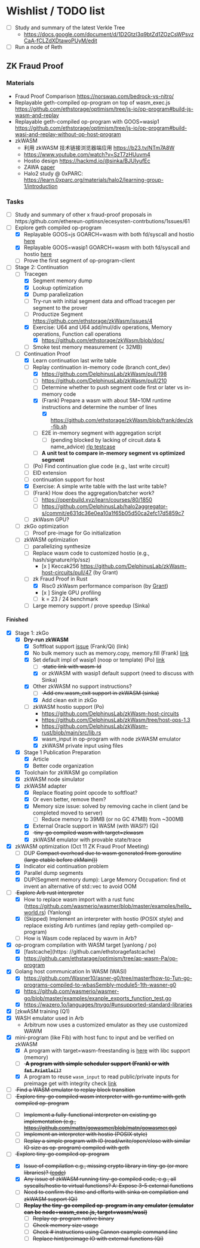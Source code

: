 # Wishlist / TODO list

- [ ] Study and summary of the latest Verkle Tree
  - https://docs.google.com/document/d/1D2GtzI3q9btZd1ZOzCsWPsvzCaA-fCLZdXDtawoPUyM/edit
- [ ] Run a node of Reth

## ZK Fraud Proof

### Materials

- Fraud Proof Comparison https://norswap.com/bedrock-vs-nitro/
- Replayable geth-compiled op-program on top of wasm_exec.js https://github.com/ethstorage/optimism/tree/js-io/op-program#build-js-wasm-and-replay
- Replayable geth-compiled op-program with GOOS=wasip1 https://github.com/ethstorage/optimism/tree/js-io/op-program#build-wasi-and-replay-without-op-host-program
- zkWASM
  - 利用 zkWASM 技术链接浏览器端应用 https://b23.tv/NTm7A8W
  - https://www.youtube.com/watch?v=SzT7zHUuvm4
  - Hostio design https://hackmd.io/@sinka/BJUIyufEc
  - ZAWA [paper](https://jhc.sjtu.edu.cn/~hongfeifu/manuscriptb.pdf)
  - Halo2 study @ 0xPARC: https://learn.0xparc.org/materials/halo2/learning-group-1/introduction

### Tasks
- [ ] Study and summary of other x fraud-proof proposals in https:/github.com/ethereun-optinsn/ecesysten-contrbutions/1ssues/61
- [ ] Explore geth compiled op-program
  - [x] Replayable GOOS=js GOARCH=wasm with both fd/syscall and hostio [here](https://github.com/ethstorage/optimism/tree/js-io/op-program#build-js-wasm-and-replay)
  - [x] Replayable GOOS=wasip1 GOARCH=wasm with both fd/syscall and hostio [here](https://github.com/ethstorage/optimism/tree/js-io/op-program#build-wasi-and-replay-without-op-host-program)
  - [ ] Prove the first segment of op-program-client
- [ ] Stage 2: Continuation
  - [ ] Tracegen
    - [x] Segment memory dump
    - [x] Lookup optimization
    - [x] Dump parallelization
    - [ ] Try-run with initial segment data and offload tracegen per segment to the prover
    - [ ] Productize Segment https://github.com/ethstorage/zkWasm/issues/4
    - [x] Exercise: U64 and U64 add/mul/div operations,  Memory operations, Function call operations
      - [x] https://github.com/ethstorage/zkWasm/blob/doc/
    - [ ] Smoke test memory measurement (< 32MB)
  - [ ] Continuation Proof
    - [x] Learn continuation last write table
    - [ ] Replay continuation in-memory code (branch cont_dev)
      - [x] https://github.com/DelphinusLab/zkWasm/pull/198
      - [ ] https://github.com/DelphinusLab/zkWasm/pull/210
      - [ ] Determine whether to push segment code first or later vs in-memory code
      - [x] (Frank) Prepare a wasm with about 5M~10M runtime instructions and determine the number of lines
        - [x] https://github.com/ethstorage/zkWasm/blob/frank/dev/zk-fib.sh
      - [ ] E2E in-memory segment with aggregation script 
        - [ ] (pending blocked by lacking of circuit.data & name_advice) [rlp testcase](https://github.com/dajuguan/continuation)
      - [ ] **A unit test to compare in-memory segment vs optimized segment**
    - [ ] (Po) Find continuation glue code (e.g., last write circuit)
    - [ ] EID extension
    - [ ] continuation support for host
    - [x] Exercise: A simple write table with the last write table?
    - [ ] (Frank) How does the aggregation/batcher work?
      - [ ] https://openbuild.xyz/learn/courses/80/1850
      - [ ] https://github.com/DelphinusLab/halo2aggregator-s/commit/e631dc36e0ea10a1f65b05d50ca2efc17d5859c7
    - [ ] zkWasm GPU?
  - [ ] zkGo optimization
    - [ ] Proof pre-image for Go initialization
  - [ ] zkWASM optimization
    - [ ] parallelizing synthesize
    - [ ] Replace wasm code to customized hostio (e.g., hash/signature/rlp/ssz)
      - [x ] Keccak256 https://github.com/DelphinusLab/zkWasm-host-circuits/pull/47 (by Grant)
    - [ ] zk Fraud Proof in Rust
      - [x] Risc0 zkWasm performance comparison (by [Grant](https://github.com/ethstorage/EthStorage-Grant/tree/zk/grant-1))
      - [x ] Single GPU profiling
      - [ ] k = 23 / 24 benchmark
    - [ ] Large memory support / prove speedup (Sinka)

#### Finished
- [x] Stage 1: zkGo
  - [x] **Dry-run zkWASM**
    - [x] Softfloat support [issue](https://github.com/golang/go/issues/62470) (Frank/Qi) (link)
    - [x] No bulk memory such as memory.copy, memory.fill (Frank) [link](https://github.com/ethstorage/go/commit/85bdb1e4577e41f713aa6e6a53f26e34a0b4e2ca)
    - [x] Set default impl of wasip1 (noop or template) (Po) [link](https://github.com/ethstorage/go/commit/91c77a54739a9efc88c182cda98290db712f8ebd)
      - [ ] <strike> static link with wasm-ld </strike>
      - [x] or zkWASM with wasip1 default support (need to discuss with Sinka)
    - [x] Other zkWASM no support instructions?
      - [ ] <strike> Add env.wasm_exit support in zkWASM (sinka) </strike>
      - [x] Add clean exit in zkGo
    - [ ] zkWASM hostio support (Po)
      - https://github.com/DelphinusLab/zkWasm-host-circuits
      - https://github.com/DelphinusLab/zkWasm/tree/host-ops-1.3
      - https://github.com/DelphinusLab/zkWasm-rust/blob/main/src/lib.rs
      - [x] wasm_input in op-program with node zkWASM emulator
      - [x] zkWASM private input using files
  - [x] Stage 1 Publication Preparation
    - [x] Article
    - [x] Better code organization
  - [x] Toolchain for zkWASM go compilation
  - [x] zkWASM node simulator
  - [x] zkWASM adapter
    - [x] Replace floating point opcode to softfloat?
    - [x] Or even better, remove them?
    - [x] Memory size issue: solved by removing cache in client (and be completed moved to server)
      - [ ] Reduce memory to 39MB (or no GC 47MB) from ~300MB
    - [x] External Oracle support in WASM (with WASI?) (Qi)
    - [x] <strike> tiny-go compiled wasm with target=zkwasm </strike>
    - [x] zkWASM emulator with provable state/trace
- [x] zkWASM optimization (Oct 11 ZK Fraud Proof Meeting)
  - [ ] DUP <strike> Compact overhead due to wasm generated from goroutine (large etable before zkMain()) </strike>
  - [x] Indicator eid continuation problem
  - [x] Parallel dump segments
  - [x] DUP(Segment memory dump): Large Memory Occupation: find ot invent an alternative of std::vec to avoid OOM
- [ ] <strike> Explore Arb rust interpreter </strike>
  - [x] How to replace wasm import with a rust func (https://github.com/wasmerio/wasmer/blob/master/examples/hello_world.rs) (Yanlong)
  - [x] (Skipped) Implement an interpreter with hostio (POSIX style) and replace existing Arb runtimes (and replay geth-compiled op-program)
  - [ ] How is Wasm code replaced by wavm in Arb?
- [x] op-program compilation with WASM target [yanlong / po)
  - [x] [fastcache](https: //github.cam/ethstoragefastcache)
  - [x] https://github.cam/ethstarage/optimism/tree/ap-wasm-Pa/op-program
- [x] Golang host communication In WASM (WASI)
  - [x] https://github.com/Wasner10/asner-g0/tree/masterfhow-to-Tun-go-programs-compiled-to-wbasSembly-module5-1th-wasner-g0
  - [x] https://github.com/wasmerio/wasmer-go/blob/master/examples/exanple_exports_function_test.go
  - [x] https://wazero.1o/languages/tnygo/#unsupported-standard-libraries
- [x] [zkwASM training (Q1)
- [x] WASH emulator used in Arb
  - Arbitrum now uses a customized emulator as they use customized WAWM
- [x] mini-program (like Fib) with host func to input and be verified on zkWASM
  - [x] A program with target=wasm-freestanding is [here](https://github.com/LiuJiazheng/go-to-wasm-example) with libc support (memory)
  - [ ] <strike> **A program with simple scheduler support (Frank) or with `fmt.Println()?`** </strike>
  - [x] A program to reuse `wasm_input` to read public/private inputs for preimage get with integrity check [link](https://github.com/ethstorage/optimism/tree/js-io/op-program/hostio_test)

- [ ] <strike> Find a WASM emulator to replay block transition </strike>
- [ ] <strike> Explore tiny-go compiled wasm interpreter with go runtime with geth compiled op-program
  - [ ] Implement a fully-functional interpreter on existing go implementation (e.g., https://github.com/mattn/gowasmer/blob/matn/gowasmer.go)
  - [ ] Implement an interpreter with hostio (POSIX style)
  - [ ] Replay a simple program with I0 (read/write/open/close with similar IO size as op-program) compiled with geth
- [ ] <strike> Explore tiny-go compiled op-program
  - [x] Issue of compilatlon e.g., missing crypto library in tiny-go (or more libraries)?  ([code]([url](https://github.com/ethstorage/optimism/pull/5)))
  - [x] Any issue of zkWASM running tiny-go compiled code, e.g., all syscalls/hostio to virtual functions? A: Expose 3-5 external functions
  - [ ] Need to confirm the time and efforts with sinka on compilation and zkWASM support (Qi)
  - [ ] **Replay the tiny-go compiled op-program in any emulator (emulator can be node+wasm_exec.js, target=wasm/wasi)**
    - [ ] Replay op-program native binary
    - [ ] Check memory size usage
    - [ ] Check # instructions using Cannon example command line
    - [ ] Replace hint/preimage IO with external functions (Qi)
